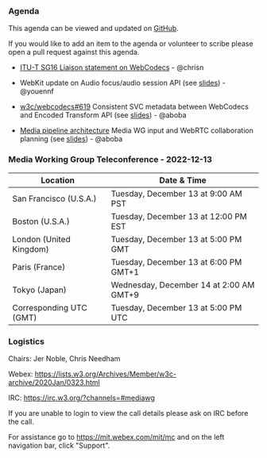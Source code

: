 ### Agenda

This agenda can be viewed and updated on [GitHub](https://github.com/w3c/media-wg/blob/main/meetings/2022-12-13-Media_Working_Group_Teleconference-agenda.md).

If you would like to add an item to the agenda or volunteer to scribe please open a pull request against this agenda.

* [ITU-T SG16 Liaison statement on WebCodecs](https://github.com/w3c/media-wg/blob/main/liaisons/2022-10-28-itu-t-sg16.md) - @chrisn

* WebKit update on Audio focus/audio session API (see [slides](https://lists.w3.org/Archives/Public/www-archive/2022Dec/att-0000/AudioSession_API.pdf)) - @youennf

* [w3c/webcodecs#619](https://github.com/w3c/webcodecs/issues/619) Consistent SVC metadata between WebCodecs and Encoded Transform API (see [slides](https://docs.google.com/presentation/d/18yE5jTb1KD9Sx2rU4CwzkahBcHKitw3IyuXTrKwFoC4/edit#slide=id.g1b778acabad_0_0)) - @aboba

* [Media pipeline architecture](https://github.com/w3c/media-pipeline-arch/) Media WG input and WebRTC collaboration planning (see [slides](https://docs.google.com/presentation/d/18yE5jTb1KD9Sx2rU4CwzkahBcHKitw3IyuXTrKwFoC4/edit#slide=id.g1b778acabad_0_7)) - @aboba


### Media Working Group Teleconference - 2022-12-13

| Location | Date & Time |
| -------- | ----------- |
| San Francisco (U.S.A.) | Tuesday, December 13 at 9:00 AM PST |
| Boston (U.S.A.) | Tuesday, December 13 at 12:00 PM EST |
| London (United Kingdom) | Tuesday, December 13 at 5:00 PM GMT |
| Paris (France) | Tuesday, December 13 at 6:00 PM GMT+1 |
| Tokyo (Japan) | Wednesday, December 14 at 2:00 AM GMT+9 |
| Corresponding UTC (GMT) | Tuesday, December 13 at 5:00 PM UTC |

### Logistics

Chairs: Jer Noble, Chris Needham

Webex: https://lists.w3.org/Archives/Member/w3c-archive/2020Jan/0323.html

IRC: https://irc.w3.org/?channels=#mediawg

If you are unable to login to view the call details please ask on IRC before the call.

For assistance go to https://mit.webex.com/mit/mc  and on the left navigation bar, click "Support".

